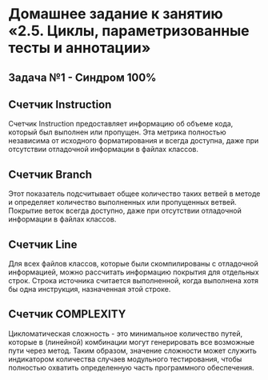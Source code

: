 # Домашнее задание к занятию «2.5. Циклы, параметризованные тесты и аннотации»
## Задача №1 - Синдром 100%

## Счетчик Instruction
Счетчик Instruction предоставляет информацию об объеме кода, который был выполнен или пропущен. 
Эта метрика полностью независима от исходного форматирования и всегда доступна, даже при отсутствии отладочной информации в файлах классов.

## Счетчик Branch
Этот показатель подсчитывает общее количество таких ветвей в методе и определяет количество выполненных или пропущенных ветвей.
Покрытие веток всегда доступно, даже при отсутствии отладочной информации в файлах классов. 

## Счетчик Line
Для всех файлов классов, которые были скомпилированы с отладочной информацией, можно рассчитать информацию покрытия для отдельных строк. 
Строка источника считается выполненной, когда выполнена хотя бы одна инструкция, назначенная этой строке.

## Счетчик COMPLEXITY
Цикломатическая сложность - это минимальное количество путей, которые в (линейной) комбинации могут генерировать все возможные пути через метод. 
Таким образом, значение сложности может служить индикатором количества случаев модульного тестирования, чтобы полностью охватить определенную часть программного обеспечения.